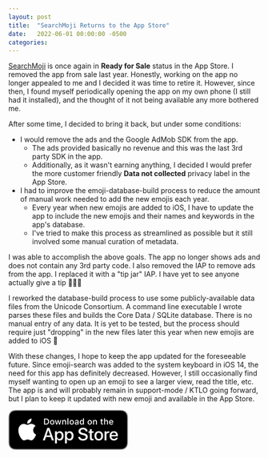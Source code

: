 ```yaml
---
layout: post
title:  "SearchMoji Returns to the App Store"
date:   2022-06-01 00:00:00 -0500
categories:
---
```


[SearchMoji](/apps/searchmoji/) is once again in **Ready for Sale** status in the App Store. I removed the app from sale last year. Honestly, working on the app no longer appealed to me and I decided it was time to retire it. However, since then, I found myself periodically opening the app on my own phone (I still had it installed), and the thought of it not being available any more bothered me. 

After some time, I decided to bring it back, but under some conditions:
- I would remove the ads and the Google AdMob SDK from the app.
  - The ads provided basically no revenue and this was the last 3rd party SDK in the app.
  - Additionally, as it wasn't earning anything, I decided I would prefer the more customer friendly **Data not collected** privacy label in the App Store.
- I had to improve the emoji-database-build process to reduce the amount of manual work needed to add the new emojis each year.
  - Every year when new emojis are added to iOS, I have to update the app to include the new emojis and their names and keywords in the app's database.
  - I've tried to make this process as streamlined as possible but it still involved some manual curation of metadata.

I was able to accomplish the above goals. The app no longer shows ads and does not contain any 3rd party code. I also removed the IAP to remove ads from the app. I replaced it with a "tip jar" IAP. I have yet to see anyone actually give a tip 🤷🏻‍♂️
  
I reworked the database-build process to use some publicly-available data files from the Unicode Consortium. A command line executable I wrote parses these files and builds the Core Data / SQLite database. There is no manual entry of any data. It is yet to be tested, but the process should require just "dropping" in the new files later this year when new emojis are added to iOS 🤞

With these changes, I hope to keep the app updated for the foreseeable future. Since emoji-search was added to the system keyboard in iOS 14, the need for this app has definitely decreased. However, I still occasionally find myself wanting to open up an emoji to see a larger view, read the title, etc. The app is and will probably remain in support-mode / KTLO going forward, but I plan to keep it updated with new emoji and available in the App Store.

[![Download Link](/assets/Download_on_the_App_Store_Badge_US-UK_RGB_blk_092917.svg)](https://apps.apple.com/mk/app/searchmoji-emoji-search-app/id1067703384)